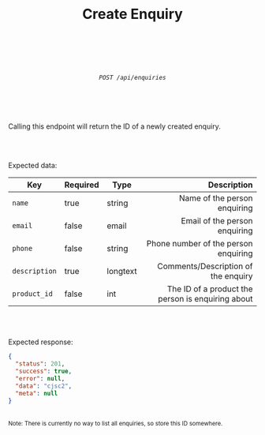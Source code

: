 <h1 align="center">
  <br />
  <br />
  Create Enquiry
  <br />
  <br />
  <br />
</h1>

<h6 align="center">
  <br />
  <code>POST /api/enquiries</code>
  <br />
  <br />
  <br />
  <br />
</h6>

Calling this endpoint will return the ID of a newly created enquiry.

<br />
<br />

Expected data:

| Key           | Required | Type     |                                       Description |
|---------------|----------|----------|--------------------------------------------------:|
| `name`        | true     | string   | Name of the person enquiring                      |
| `email`       | false    | email    | Email of the person enquiring                     |
| `phone`       | false    | string   | Phone number of the person enquiring              |
| `description` | true     | longtext | Comments/Description of the enquiry               |
| `product_id`  | false    | int      | The ID of a product the person is enquiring about |

<br />
<br />

Expected response:
```json
{
  "status": 201,
  "success": true,
  "error": null,
  "data": "cjsc2",
  "meta": null
}
```
<br>
<sup>Note: There is currently no way to list all enquiries, so store this ID somewhere.</sup>

